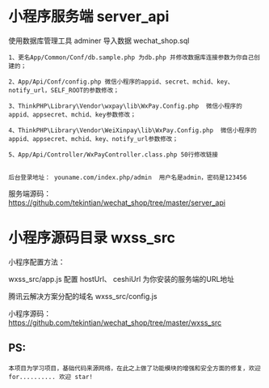 
# 小程序服务端 server_api

使用数据库管理工具 adminer 导入数据 wechat_shop.sql

    1、更名App/Common/Conf/db.sample.php 为db.php 并修改数据库连接参数为你自己创建的；

    2、App/Api/Conf/config.php 微信小程序的appid、secret、mchid、key、notify_url，SELF_ROOT的参数修改；

    3、ThinkPHP\Library\Vendor\wxpay\lib\WxPay.Config.php  微信小程序的appid、appsecret、mchid、key参数修改；

    4、ThinkPHP\Library\Vendor\WeiXinpay\lib\WxPay.Config.php  微信小程序的appid、appsecret、mchid、key、notify_url参数修改；

    5、App/Api/Controller/WxPayController.class.php 50行修改链接


    后台登录地址： youname.com/index.php/admin  用户名是admin，密码是123456


服务端源码：https://github.com/tekintian/wechat_shop/tree/master/server_api


# 小程序源码目录 wxss_src

小程序配置方法：

wxss_src/app.js
配置 hostUrl、 ceshiUrl 为你安装的服务端的URL地址


腾讯云解决方案分配的域名
wxss_src/config.js 


小程序源码：https://github.com/tekintian/wechat_shop/tree/master/wxss_src



## PS: 
	本项目为学习项目，基础代码来源网络，在此之上做了功能模块的增强和安全方面的修复，欢迎for.......... 欢迎 star!


